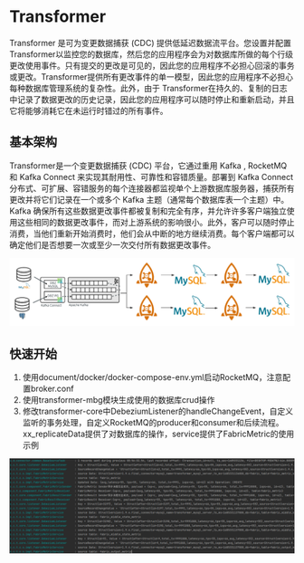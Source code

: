 # Transformer

Transformer 是可为变更数据捕获 (CDC) 提供低延迟数据流平台。您设置并配置 Transformer以监控您的数据库，然后您的应用程序会为对数据库所做的每个行级更改使用事件。只有提交的更改是可见的，因此您的应用程序不必担心回滚的事务或更改。Transformer提供所有更改事件的单一模型，因此您的应用程序不必担心每种数据库管理系统的复杂性。此外，由于 Transformer在持久的、复制的日志中记录了数据更改的历史记录，因此您的应用程序可以随时停止和重新启动，并且它将能够消耗它在未运行时错过的所有事件。

## 基本架构

Transformer是一个变更数据捕获 (CDC) 平台，它通过重用 Kafka , RocketMQ 和 Kafka Connect 来实现其耐用性、可靠性和容错质量。部署到 Kafka Connect 分布式、可扩展、容错服务的每个连接器都监视单个上游数据库服务器，捕获所有更改并将它们记录在一个或多个 Kafka 主题（通常每个数据库表一个主题）中。Kafka 确保所有这些数据更改事件都被复制和完全有序，并允许许多客户端独立使用这些相同的数据更改事件，而对上游系统的影响很小。此外，客户可以随时停止消费，当他们重新开始消费时，他们会从中断的地方继续消费。每个客户端都可以确定他们是否想要一次或至少一次交付所有数据更改事件。

![Transformer](https://github.com/regancz/Transformer/blob/main/document/img/Transformer.png)

## 快速开始

1. 使用document/docker/docker-compose-env.yml启动RocketMQ，注意配置broker.conf
2. 使用transformer-mbg模块生成使用的数据库crud操作
3. 修改transformer-core中DebeziumListener的handleChangeEvent，自定义监听的事务处理，自定义RocketMQ的producer和consumer和后续流程。xx_replicateData提供了对数据库的操作，service提供了FabricMetric的使用示例

![image-20230529113306679](https://github.com/regancz/Transformer/blob/main/document/img/image-20230529113306679.png)
